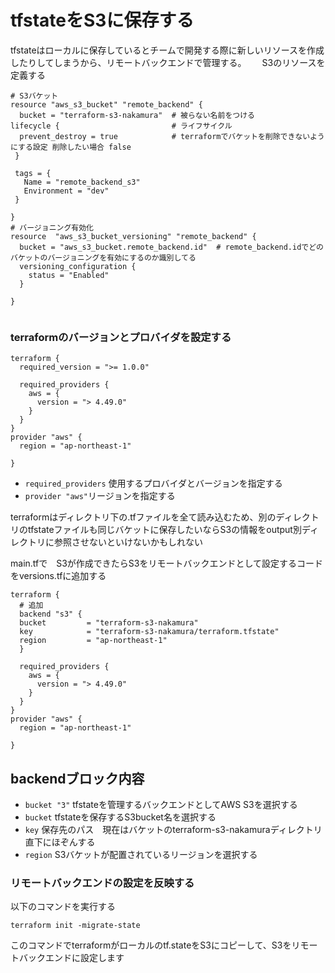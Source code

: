 # tfstateをS3に保存する

tfstateはローカルに保存しているとチームで開発する際に新しいリソースを作成したりしてしまうから、リモートバックエンドで管理する。　　
S3のリソースを定義する

``` 
# S3バケット 
resource "aws_s3_bucket" "remote_backend" {
  bucket = "terraform-s3-nakamura"  # 被らない名前をつける
lifecycle {                         # ライフサイクル
  prevent_destroy = true            # terraformでバケットを削除できないようにする設定 削除したい場合 false
 }

 tags = {
   Name = "remote_backend_s3"
   Environment = "dev"
 }

}
# バージョニング有効化
resource  "aws_s3_bucket_versioning" "remote_backend" {
  bucket = "aws_s3_bucket.remote_backend.id"  # remote_backend.idでどのバケットのバージョニングを有効にするのか識別してる
  versioning_configuration {
    status = "Enabled"
  }

}


```



### terraformのバージョンとプロバイダを設定する

``` 
terraform {
  required_version = ">= 1.0.0"

  required_providers {   
    aws = {
      version = "> 4.49.0"
    }
  }
}
provider "aws" {
  region = "ap-northeast-1"

}

```
- `required_providers`  使用するプロバイダとバージョンを指定する 
- `provider "aws"`リージョンを指定する


terraformはディレクトリ下の.tfファイルを全て読み込むため、別のディレクトリのtfstateファイルも同じバケットに保存したいならS3の情報をoutput別ディレクトリに参照させないといけないかもしれない

main.tfで　S3が作成できたらS3をリモートバックエンドとして設定するコードをversions.tfに追加する

```
terraform {
  # 追加
  backend "s3" {
  bucket         = "terraform-s3-nakamura"
  key            = "terraform-s3-nakamura/terraform.tfstate"
  region         = "ap-northeast-1"
  }

  required_providers {
    aws = {
      version = "> 4.49.0"
    }
  }
}
provider "aws" {
  region = "ap-northeast-1"

}

```

## backendブロック内容

- `bucket "3"` tfstateを管理するバックエンドとしてAWS S3を選択する  
- `bucket`  tfstateを保存するS3bucket名を選択する  
- `key`  保存先のパス　現在はバケットのterraform-s3-nakamuraディレクトリ直下にほぞんする  
- `region`  S3バケットが配置されているリージョンを選択する


### リモートバックエンドの設定を反映する
以下のコマンドを実行する
```
terraform init -migrate-state
```
このコマンドでterraformがローカルのtf.stateをS3にコピーして、S3をリモートバックエンドに設定します
